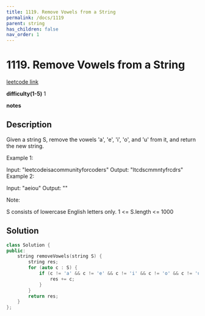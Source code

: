 ```yaml
---
title: 1119. Remove Vowels from a String
permalink: /docs/1119
parent: string
has_children: false
nav_order: 1
---
```

# 1119. Remove Vowels from a String
[leetcode link](https://leetcode.com/problems/remove-vowels-from-a-string/)

**difficulty(1-5)** 
1

**notes**   


## Description
Given a string S, remove the vowels 'a', 'e', 'i', 'o', and 'u' from it, and return the new string.

 

Example 1:

Input: "leetcodeisacommunityforcoders"
Output: "ltcdscmmntyfrcdrs"
Example 2:

Input: "aeiou"
Output: ""
 

Note:

S consists of lowercase English letters only.
1 <= S.length <= 1000

## Solution

```c++
class Solution {
public:
    string removeVowels(string S) {
        string res;
        for (auto c : S) {
            if (c != 'a' && c != 'e' && c != 'i' && c != 'o' && c != 'u'){
                res += c;
            }
        }
        return res;
    }
};
```

<!-- 
Default label
{: .label }

Blue label
{: .label .label-blue }

Stable
{: .label .label-green }

New release
{: .label .label-purple }

Coming soon
{: .label .label-yellow }

Deprecated
{: .label .label-red } -->
